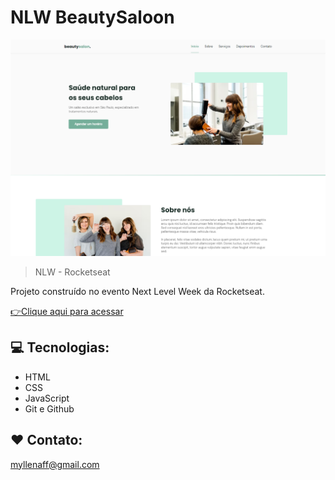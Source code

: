 # NLW BeautySaloon

![preview](./.github/Preview.png)

> NLW - Rocketseat

Projeto construído no evento Next Level Week da Rocketseat.

[👉Clique aqui para acessar](https://myllenaff.github.io/beautysaloon/)

## 💻 Tecnologias:

- HTML
- CSS
- JavaScript
- Git e Github

## ❤ Contato:

myllenaff@gmail.com